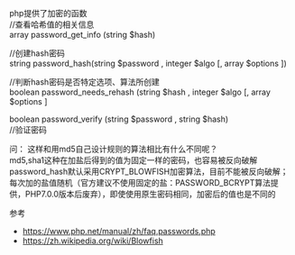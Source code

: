   
php提供了加密的函数  
//查看哈希值的相关信息  
array password_get_info (string $hash)  
  
//创建hash密码  
string password_hash(string $password , integer $algo [, array $options ])  
  
//判断hash密码是否特定选项、算法所创建  
boolean password_needs_rehash (string $hash , integer $algo [, array $options ]  
  
boolean password_verify (string $password , string $hash)  
//验证密码  
  
问： 这样和用md5自己设计规则的算法相比有什么不同呢？  
 md5,sha1这种在加盐后得到的值为固定一样的密码，也容易被反向破解  
password_hash默认采用CRYPT_BLOWFISH加密算法，目前不能被反向破解；每次加的盐值随机（官方建议不使用固定的盐：PASSWORD_BCRYPT算法提供，PHP7.0.0版本后废弃），即使使用原生密码相同，加密后的值也是不同的  
  
参考  
- https://www.php.net/manual/zh/faq.passwords.php
- https://zh.wikipedia.org/wiki/Blowfish
